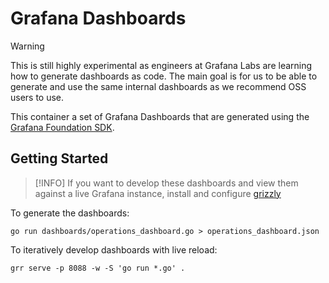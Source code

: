 # Grafana Dashboards

> [!WARNING]
> This is still highly experimental as engineers at Grafana Labs are learning how to generate dashboards as code.
> The main goal is for us to be able to generate and use the same internal dashboards as we recommend OSS users to use.

This container a set of Grafana Dashboards that are generated using the [Grafana Foundation SDK](https://github.com/grafana/grafana-foundation-sdk).

## Getting Started

> [!INFO]
> If you want to develop these dashboards and view them against a live Grafana instance,
> install and configure [grizzly](https://grafana.github.io/grizzly/installation/)

To generate the dashboards:

```shell
go run dashboards/operations_dashboard.go > operations_dashboard.json
```

To iteratively develop dashboards with live reload:

```shell
grr serve -p 8088 -w -S 'go run *.go' .
```
